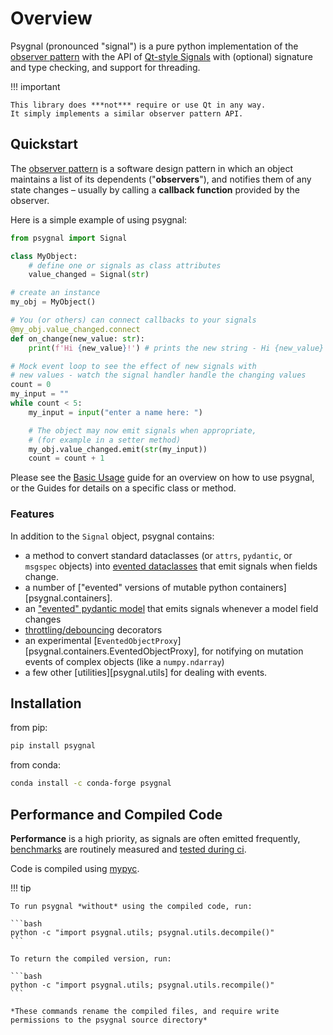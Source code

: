 # Overview

Psygnal (pronounced "signal") is a pure python implementation of the [observer
pattern](https://en.wikipedia.org/wiki/Observer_pattern) with the API of
[Qt-style Signals](https://doc.qt.io/qt-5/signalsandslots.html) with (optional)
signature and type checking, and support for threading.

!!! important

    This library does ***not*** require or use Qt in any way.
    It simply implements a similar observer pattern API.

## Quickstart

The [observer pattern](https://en.wikipedia.org/wiki/Observer_pattern) is a software design pattern in which an object maintains a list of its dependents ("**observers**"), and notifies them of any state changes – usually by calling a **callback function** provided by the observer.

Here is a simple example of using psygnal:

```python
from psygnal import Signal

class MyObject:
    # define one or signals as class attributes
    value_changed = Signal(str)

# create an instance
my_obj = MyObject()

# You (or others) can connect callbacks to your signals
@my_obj.value_changed.connect
def on_change(new_value: str):
    print(f'Hi {new_value}!') # prints the new string - Hi {new_value}

# Mock event loop to see the effect of new signals with 
# new values - watch the signal handler handle the changing values
count = 0
my_input = ""
while count < 5:
    my_input = input("enter a name here: ")

    # The object may now emit signals when appropriate,
    # (for example in a setter method)
    my_obj.value_changed.emit(str(my_input))
    count = count + 1    
```

Please see the [Basic Usage](usage.md) guide for an overview on how to use psygnal,
or the Guides for details on a specific class or method.

### Features

In addition to the `Signal` object, psygnal contains:

- a method to convert standard dataclasses (or `attrs`, `pydantic`, or `msgspec`
  objects) into [evented dataclasses](./guides/dataclasses.md) that emit signals when
  fields change.
- a number of ["evented" versions of mutable python
  containers][psygnal.containers].
- an ["evented" pydantic model](guides/model.md) that emits signals whenever a
  model field changes
- [throttling/debouncing](guides/throttler.md) decorators
- an experimental [`EventedObjectProxy`][psygnal.containers.EventedObjectProxy], for notifying
  on mutation events of complex objects (like a `numpy.ndarray`)
- a few other [utilities][psygnal.utils] for dealing with events.

## Installation

from pip:

```sh
pip install psygnal
```

from conda:

```sh
conda install -c conda-forge psygnal
```

## Performance and Compiled Code

**Performance** is a high priority, as signals are often emitted frequently,
[benchmarks](https://pyapp-kit.github.io/psygnal/) are routinely measured and
[tested during ci](https://codspeed.io/pyapp-kit/psygnal).

Code is compiled using [mypyc](https://mypyc.readthedocs.io/en/latest/index.html).

!!! tip

    To run psygnal *without* using the compiled code, run:

    ```bash
    python -c "import psygnal.utils; psygnal.utils.decompile()"
    ```

    To return the compiled version, run:

    ```bash
    python -c "import psygnal.utils; psygnal.utils.recompile()"
    ```

    *These commands rename the compiled files, and require write
    permissions to the psygnal source directory*
